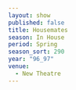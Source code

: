 ```yaml
---
layout: show
published: false
title: Housemates
season: In House
period: Spring
season_sort: 290
year: "96_97"
venue:
  - New Theatre
---
```



